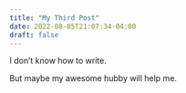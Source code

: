```yaml
---
title: "My Third Post"
date: 2022-08-05T21:07:34-04:00
draft: false
---
```

I don’t know how to write.

But maybe my awesome hubby will help me.